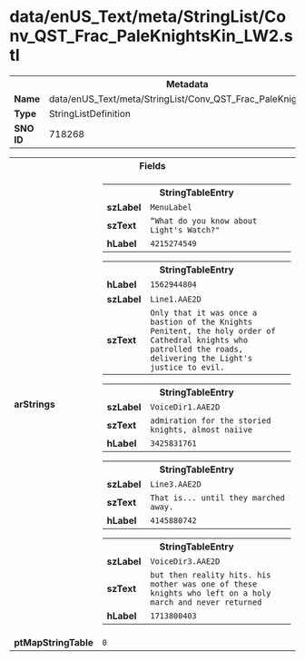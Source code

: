 <h1>data/enUS_Text/meta/StringList/Conv_QST_Frac_PaleKnightsKin_LW2.stl</h1><table><tr><th colspan="100%">Metadata</th></tr><tr><td><b>Name</b></td><td>data/enUS_Text/meta/StringList/Conv_QST_Frac_PaleKnightsKin_LW2.stl</td></tr><tr><td><b>Type</b></td><td>StringListDefinition</td></tr><tr><td><b>SNO ID</b></td><td>718268</td></tr></table>

<table><tr><th colspan="100%">Fields</th></tr><tr><td><b>arStrings</b></td><td><table><tr><th colspan="100%">StringTableEntry</th></tr><tr><td><b>szLabel</b></td><td><code>MenuLabel</code></td></tr><tr><td><b>szText</b></td><td><code>“What do you know about Light's Watch?"</code></td></tr><tr><td><b>hLabel</b></td><td><code>4215274549</code></td></tr></table>


<table><tr><th colspan="100%">StringTableEntry</th></tr><tr><td><b>hLabel</b></td><td><code>1562944804</code></td></tr><tr><td><b>szLabel</b></td><td><code>Line1.AAE2D</code></td></tr><tr><td><b>szText</b></td><td><code>Only that it was once a bastion of the Knights Penitent, the holy order of Cathedral knights who patrolled the roads, delivering the Light's justice to evil.</code></td></tr></table>


<table><tr><th colspan="100%">StringTableEntry</th></tr><tr><td><b>szLabel</b></td><td><code>VoiceDir1.AAE2D</code></td></tr><tr><td><b>szText</b></td><td><code>admiration for the storied knights, almost naiive</code></td></tr><tr><td><b>hLabel</b></td><td><code>3425831761</code></td></tr></table>


<table><tr><th colspan="100%">StringTableEntry</th></tr><tr><td><b>szLabel</b></td><td><code>Line3.AAE2D</code></td></tr><tr><td><b>szText</b></td><td><code>That is... until they marched away.</code></td></tr><tr><td><b>hLabel</b></td><td><code>4145880742</code></td></tr></table>


<table><tr><th colspan="100%">StringTableEntry</th></tr><tr><td><b>szLabel</b></td><td><code>VoiceDir3.AAE2D</code></td></tr><tr><td><b>szText</b></td><td><code>but then reality hits. his mother was one of these knights who left on a holy march and never returned</code></td></tr><tr><td><b>hLabel</b></td><td><code>1713800403</code></td></tr></table>


</td></tr><tr><td><b>ptMapStringTable</b></td><td><code>0</code></td></tr></table>


